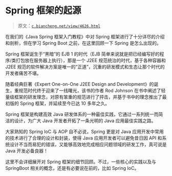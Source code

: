# Spring 框架的起源

> 原文：[`c.biancheng.net/view/4626.html`](http://c.biancheng.net/view/4626.html)

在我们的《Java Spring 框架入门教程》中对 Spring 框架进行了十分详尽的介绍和剖析，但在学习 Spring Boot 之前，在这里回顾一下 Spring 是怎么出现的。

Spring 框架诞生于“黑暗”的 EJB 1 的时代（EJB 简单来说就是把已经编写好的程序/类打包放在服务器上执行），那是一个 J2EE 规范统治的时代，基于各种容器和 J2EE 规范的软件解决方案是唯一的“正道”，沉重的研发模式和生态让那个时代的开发者痛苦不堪。

随着经典巨著《Expert One-on-One J2EE Design and Development》的诞生，重规范时代终于迎来了一线曙光，该书的作者 Rod Johnson 在书中阐述了轻量级框架的研发理念，对原有笨重的规范进行了抨击，并基于书中的理念推出了最初版的 Spring 框架，并延续至今已达 10 多年之久。

Spring 框架是构建高效 Java 研发体系的一种最佳实践，它通过一系列统一而简洁的设计，为广大 Java 开发者开拓了一条光明的 Java 应用最佳实践之路。

大家熟知的 Spring IoC 与 AOP 自不必说，Spring 更是对 Java 应用开发中常用的技术进行了合理的设计和封装，使得 Java 应用开发者可以避免昔日因 API 和系统设计不当而易犯的错误，又能够高效地完成相应问题领域的研发工作，真可说是 Java 开发必备良器！

这里不会详细展开对 Spring 框架的细节回顾。不过，一些核心的实践以及与 SpringBoot 相关的概念，还是有必要说在前的，比如 Spring IoC。